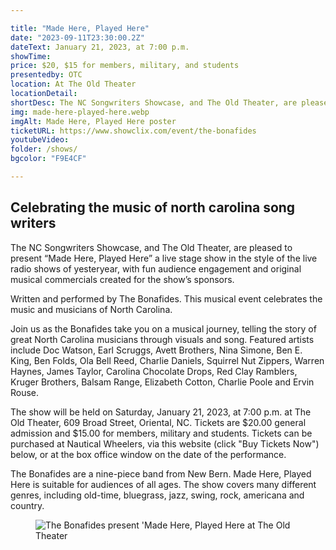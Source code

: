 ```yaml
---

title: "Made Here, Played Here"
date: "2023-09-11T23:30:00.2Z"
dateText: January 21, 2023, at 7:00 p.m.  
showTime:
price: $20, $15 for members, military, and students
presentedby: OTC
location: At The Old Theater
locationDetail: 
shortDesc: The NC Songwriters Showcase, and The Old Theater, are pleased to present “Made Here, Played Here” a live stage show in the style of the live radio shows of yesteryear, with fun audience engagement and original musical commercials created for the show’s sponsors. Written and performed by The Bonafides...
img: made-here-played-here.webp
imgAlt: Made Here, Played Here poster 
ticketURL: https://www.showclix.com/event/the-bonafides
youtubeVideo: 
folder: /shows/
bgcolor: "F9E4CF"

---
```




## Celebrating the music of north carolina song writers

The NC Songwriters Showcase, and The Old Theater, are pleased to present “Made Here, Played Here” a live stage show in the style of the live radio shows of yesteryear, with fun audience engagement and original musical commercials created for the show’s sponsors. 

Written and performed by The Bonafides. This musical event celebrates the music and musicians of North Carolina. 

Join us as the Bonafides take you on a musical journey, telling the story of great North Carolina musicians through visuals and song.  Featured artists include Doc Watson, Earl Scruggs, Avett Brothers, Nina Simone, Ben E. King, Ben Folds, Ola Bell Reed, Charlie Daniels, Squirrel Nut Zippers, Warren Haynes, James Taylor, Carolina Chocolate Drops, Red Clay Ramblers, Kruger Brothers, Balsam Range, Elizabeth Cotton, Charlie Poole and Ervin Rouse.  

The show will be held on Saturday, January 21, 2023, at 7:00 p.m. at The Old Theater, 609 Broad Street, Oriental, NC. Tickets are $20.00 general admission and $15.00 for members, military and students. Tickets can be purchased at Nautical Wheelers, via this website (click "Buy Tickets Now") below, or at the box office window on the date of the performance. 

The Bonafides are a nine-piece band from New Bern. Made Here, Played Here is suitable for audiences of all ages. The show covers many different genres, including old-time, bluegrass, jazz, swing, rock, americana and country.


<figure>
  <img
    src="/images/shows/bonafides-promo-pic.webp"
    alt="The Bonafides present 'Made Here, Played Here at The Old Theater"
    loading="lazy"
  />
  <figcaption class="italic">
  
  </figcaption>
</figure>

